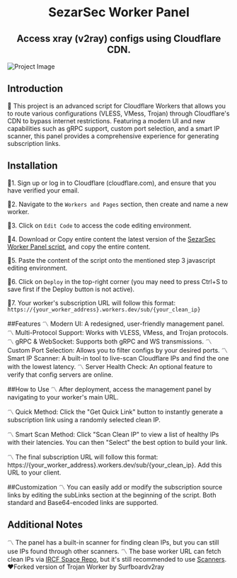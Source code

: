 <h1 align="center">
  SezarSec Worker Panel
</h1>

<h2 align="center">
Access xray (v2ray) configs using Cloudflare CDN.

</h2>

![Project Image](https://github.com/SezarSec/SezarSec-Worker-Panel/blob/main/assest/pic.png)


## Introduction
🛑 This project is an advanced script for Cloudflare Workers that allows you to route various configurations (VLESS, VMess, Trojan) through Cloudflare's CDN to bypass internet restrictions. Featuring a modern UI and new capabilities such as gRPC support, custom port selection, and a smart IP scanner, this panel provides a comprehensive experience for generating subscription links.

## Installation
🔻1. Sign up or log in to Cloudflare (cloudflare.com), and ensure that you have verified your email.

🔻2. Navigate to the `Workers and Pages` section, then create and name a new worker.

🔻3. Click on `Edit Code` to access the code editing environment.

🔻4. Download or Copy entire content the latest version of the [SezarSec Worker Panel script](https://github.com/SezarSec/SezarSec-Worker-Panel-/releases/tag/worker), and copy the entire content.

🔻5. Paste the content of the script onto the mentioned step 3 javascript editing environment.

🔻6. Click on `Deploy` in the top-right corner (you may need to press Ctrl+S to save first if the Deploy button is not active).

🔻7. Your worker's subscription URL will follow this format: `https://{your_worker_address}.workers.dev/sub/{your_clean_ip}`

##Features
〽️ Modern UI: A redesigned, user-friendly management panel.
〽️ Multi-Protocol Support: Works with VLESS, VMess, and Trojan protocols.
〽️ gRPC & WebSocket: Supports both gRPC and WS transmissions.
〽️ Custom Port Selection: Allows you to filter configs by your desired ports.
〽️ Smart IP Scanner: A built-in tool to live-scan Cloudflare IPs and find the one with the lowest latency.
〽️ Server Health Check: An optional feature to verify that config servers are online.

##How to Use
〽️ After deployment, access the management panel by navigating to your worker's main URL.

〽️ Quick Method: Click the "Get Quick Link" button to instantly generate a subscription link using a randomly selected clean IP.

〽️ Smart Scan Method: Click "Scan Clean IP" to view a list of healthy IPs with their latencies. You can then "Select" the best option to build your link.

〽️ The final subscription URL will follow this format: https://{your_worker_address}.workers.dev/sub/{your_clean_ip}. Add this URL to your client.

##Customization
〽️ You can easily add or modify the subscription source links by editing the subLinks section at the beginning of the script. Both standard and Base64-encoded links are supported.

## Additional Notes
〽️ The panel has a built-in scanner for finding clean IPs, but you can still use IPs found through other scanners.
〽️ The base worker URL can fetch clean IPs via [IRCF Space Repo](https://github.com/ircfspace/cf2dns/blob/master/list/ipv4.json), but it's still recommended to use [Scanners](https://ircf.space/scanner.html).
❤️Forked version of Trojan Worker by Surfboardv2ray




